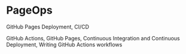 # PageOps
GitHub Pages Deployment, CI/CD

GitHub Actions,
GitHub Pages,
Continuous Integration and Continuous Deployment,
Writing GitHub Actions workflows
